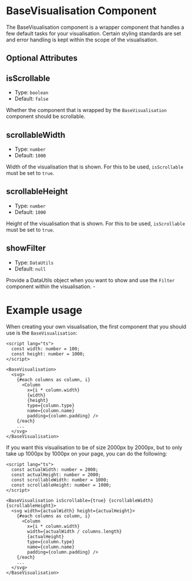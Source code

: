 # BaseVisualisation Component

The BaseVisualisation component is a wrapper component that handles a few default tasks for your visualisation. Certain styling standards are set and error handling is kept within the scope of the visualisation.

## Optional Attributes

## isScrollable

- Type: `boolean`
- Default: `false`

Whether the component that is wrapped by the `BaseVisualisation` component should be scrollable.

## scrollableWidth

- Type: `number`
- Default: `1000`

Width of the visualisation that is shown. For this to be used, `isScrollable` must be set to `true`.

## scrollableHeight

- Type: `number`
- Default: `1000`

Height of the visualisation that is shown. For this to be used, `isScrollable` must be set to `true`.

## showFilter

- Type: `DataUtils`
- Default: `null`

Provide a DataUtils object when you want to show and use the `Filter` component within the visualisation. -

# Example usage

When creating your own visualisation, the first component that you should use is the `BaseVisualisation`:

```svelte
<script lang="ts">
  const width: number = 100;
  const height: number = 1000;
</script>

<BaseVisualisation>
  <svg>
    {#each columns as column, i}
      <Column
        x={i * column.width}
        {width}
        {height}
        type={column.type}
        name={column.name}
        padding={column.padding} />
    {/each}
    ...
  </svg>
</BaseVisualisation>
```

If you want this visualisation to be of size 2000px by 2000px, but to only take up 1000px by 1000px on your page, you can do the following:

```svelte
<script lang="ts">
  const actualWidth: number = 2000;
  const actualHeight: number = 2000;
  const scrollableWidth: number = 1000;
  const scrollableHeight: number = 1000;
</script>

<BaseVisualisation isScrollable={true} {scrollableWidth} {scrollableHeight}>
  <svg width={actualWidth} height={actualHeight}>
    {#each columns as column, i}
      <Column
        x={i * column.width}
        width={actualWidth / columns.length}
        {actualHeight}
        type={column.type}
        name={column.name}
        padding={column.padding} />
    {/each}
    ...
  </svg>
</BaseVisualisation>
```
